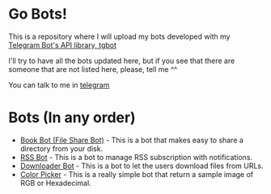 # Go Bots!

This is a repository where I will upload my bots developed with my [Telegram Bot's API library, tgbot](https://www.github.com/rockneurotiko/go-tgbot)

I'll try to have all the bots updated here, but if you see that there are someone that are not listed here, please, tell me ^^

You can talk to me in [telegram](https://telegram.me/rockneurotiko)

# Bots (In any order)

- [Book Bot (File Share Bot)](https://github.com/rockneurotiko/go-bots/tree/master/bookbot) - This is a bot that makes easy to share a directory from your disk.
- [RSS Bot](https://github.com/rockneurotiko/go-bots/tree/master/rssbot) -  This is a bot to manage RSS subscription with notifications.
- [Downloader Bot](https://github.com/rockneurotiko/go-bots/tree/master/downloader) - This is a bot to let the users download files from URLs.
- [Color Picker](https://github.com/rockneurotiko/go-bots/tree/master/color-image) - This is a really simple bot that return a sample image of RGB or Hexadecimal.
